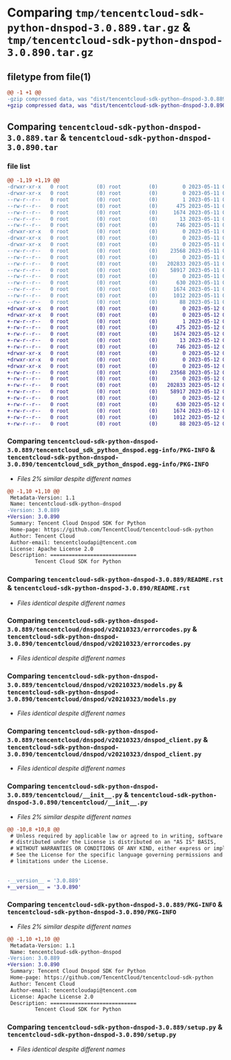 # Comparing `tmp/tencentcloud-sdk-python-dnspod-3.0.889.tar.gz` & `tmp/tencentcloud-sdk-python-dnspod-3.0.890.tar.gz`

## filetype from file(1)

```diff
@@ -1 +1 @@
-gzip compressed data, was "dist/tencentcloud-sdk-python-dnspod-3.0.889.tar", last modified: Thu May 11 02:38:57 2023, max compression
+gzip compressed data, was "dist/tencentcloud-sdk-python-dnspod-3.0.890.tar", last modified: Fri May 12 02:07:06 2023, max compression
```

## Comparing `tencentcloud-sdk-python-dnspod-3.0.889.tar` & `tencentcloud-sdk-python-dnspod-3.0.890.tar`

### file list

```diff
@@ -1,19 +1,19 @@
-drwxr-xr-x   0 root         (0) root         (0)        0 2023-05-11 02:38:57.000000 tencentcloud-sdk-python-dnspod-3.0.889/
-drwxr-xr-x   0 root         (0) root         (0)        0 2023-05-11 02:38:57.000000 tencentcloud-sdk-python-dnspod-3.0.889/tencentcloud_sdk_python_dnspod.egg-info/
--rw-r--r--   0 root         (0) root         (0)        1 2023-05-11 02:38:57.000000 tencentcloud-sdk-python-dnspod-3.0.889/tencentcloud_sdk_python_dnspod.egg-info/dependency_links.txt
--rw-r--r--   0 root         (0) root         (0)      475 2023-05-11 02:38:57.000000 tencentcloud-sdk-python-dnspod-3.0.889/tencentcloud_sdk_python_dnspod.egg-info/SOURCES.txt
--rw-r--r--   0 root         (0) root         (0)     1674 2023-05-11 02:38:57.000000 tencentcloud-sdk-python-dnspod-3.0.889/tencentcloud_sdk_python_dnspod.egg-info/PKG-INFO
--rw-r--r--   0 root         (0) root         (0)       13 2023-05-11 02:38:57.000000 tencentcloud-sdk-python-dnspod-3.0.889/tencentcloud_sdk_python_dnspod.egg-info/top_level.txt
--rw-r--r--   0 root         (0) root         (0)      746 2023-05-11 02:38:57.000000 tencentcloud-sdk-python-dnspod-3.0.889/README.rst
-drwxr-xr-x   0 root         (0) root         (0)        0 2023-05-11 02:38:57.000000 tencentcloud-sdk-python-dnspod-3.0.889/tencentcloud/
-drwxr-xr-x   0 root         (0) root         (0)        0 2023-05-11 02:38:57.000000 tencentcloud-sdk-python-dnspod-3.0.889/tencentcloud/dnspod/
-drwxr-xr-x   0 root         (0) root         (0)        0 2023-05-11 02:38:57.000000 tencentcloud-sdk-python-dnspod-3.0.889/tencentcloud/dnspod/v20210323/
--rw-r--r--   0 root         (0) root         (0)    23568 2023-05-11 02:38:57.000000 tencentcloud-sdk-python-dnspod-3.0.889/tencentcloud/dnspod/v20210323/errorcodes.py
--rw-r--r--   0 root         (0) root         (0)        0 2023-05-11 02:38:57.000000 tencentcloud-sdk-python-dnspod-3.0.889/tencentcloud/dnspod/v20210323/__init__.py
--rw-r--r--   0 root         (0) root         (0)   202833 2023-05-11 02:38:57.000000 tencentcloud-sdk-python-dnspod-3.0.889/tencentcloud/dnspod/v20210323/models.py
--rw-r--r--   0 root         (0) root         (0)    58917 2023-05-11 02:38:57.000000 tencentcloud-sdk-python-dnspod-3.0.889/tencentcloud/dnspod/v20210323/dnspod_client.py
--rw-r--r--   0 root         (0) root         (0)        0 2023-05-11 02:38:57.000000 tencentcloud-sdk-python-dnspod-3.0.889/tencentcloud/dnspod/__init__.py
--rw-r--r--   0 root         (0) root         (0)      630 2023-05-11 02:38:57.000000 tencentcloud-sdk-python-dnspod-3.0.889/tencentcloud/__init__.py
--rw-r--r--   0 root         (0) root         (0)     1674 2023-05-11 02:38:57.000000 tencentcloud-sdk-python-dnspod-3.0.889/PKG-INFO
--rw-r--r--   0 root         (0) root         (0)     1012 2023-05-11 02:38:57.000000 tencentcloud-sdk-python-dnspod-3.0.889/setup.py
--rw-r--r--   0 root         (0) root         (0)       88 2023-05-11 02:38:57.000000 tencentcloud-sdk-python-dnspod-3.0.889/setup.cfg
+drwxr-xr-x   0 root         (0) root         (0)        0 2023-05-12 02:07:06.000000 tencentcloud-sdk-python-dnspod-3.0.890/
+drwxr-xr-x   0 root         (0) root         (0)        0 2023-05-12 02:07:06.000000 tencentcloud-sdk-python-dnspod-3.0.890/tencentcloud_sdk_python_dnspod.egg-info/
+-rw-r--r--   0 root         (0) root         (0)        1 2023-05-12 02:07:06.000000 tencentcloud-sdk-python-dnspod-3.0.890/tencentcloud_sdk_python_dnspod.egg-info/dependency_links.txt
+-rw-r--r--   0 root         (0) root         (0)      475 2023-05-12 02:07:06.000000 tencentcloud-sdk-python-dnspod-3.0.890/tencentcloud_sdk_python_dnspod.egg-info/SOURCES.txt
+-rw-r--r--   0 root         (0) root         (0)     1674 2023-05-12 02:07:06.000000 tencentcloud-sdk-python-dnspod-3.0.890/tencentcloud_sdk_python_dnspod.egg-info/PKG-INFO
+-rw-r--r--   0 root         (0) root         (0)       13 2023-05-12 02:07:06.000000 tencentcloud-sdk-python-dnspod-3.0.890/tencentcloud_sdk_python_dnspod.egg-info/top_level.txt
+-rw-r--r--   0 root         (0) root         (0)      746 2023-05-12 02:07:06.000000 tencentcloud-sdk-python-dnspod-3.0.890/README.rst
+drwxr-xr-x   0 root         (0) root         (0)        0 2023-05-12 02:07:06.000000 tencentcloud-sdk-python-dnspod-3.0.890/tencentcloud/
+drwxr-xr-x   0 root         (0) root         (0)        0 2023-05-12 02:07:06.000000 tencentcloud-sdk-python-dnspod-3.0.890/tencentcloud/dnspod/
+drwxr-xr-x   0 root         (0) root         (0)        0 2023-05-12 02:07:06.000000 tencentcloud-sdk-python-dnspod-3.0.890/tencentcloud/dnspod/v20210323/
+-rw-r--r--   0 root         (0) root         (0)    23568 2023-05-12 02:07:06.000000 tencentcloud-sdk-python-dnspod-3.0.890/tencentcloud/dnspod/v20210323/errorcodes.py
+-rw-r--r--   0 root         (0) root         (0)        0 2023-05-12 02:07:06.000000 tencentcloud-sdk-python-dnspod-3.0.890/tencentcloud/dnspod/v20210323/__init__.py
+-rw-r--r--   0 root         (0) root         (0)   202833 2023-05-12 02:07:06.000000 tencentcloud-sdk-python-dnspod-3.0.890/tencentcloud/dnspod/v20210323/models.py
+-rw-r--r--   0 root         (0) root         (0)    58917 2023-05-12 02:07:06.000000 tencentcloud-sdk-python-dnspod-3.0.890/tencentcloud/dnspod/v20210323/dnspod_client.py
+-rw-r--r--   0 root         (0) root         (0)        0 2023-05-12 02:07:06.000000 tencentcloud-sdk-python-dnspod-3.0.890/tencentcloud/dnspod/__init__.py
+-rw-r--r--   0 root         (0) root         (0)      630 2023-05-12 02:07:06.000000 tencentcloud-sdk-python-dnspod-3.0.890/tencentcloud/__init__.py
+-rw-r--r--   0 root         (0) root         (0)     1674 2023-05-12 02:07:06.000000 tencentcloud-sdk-python-dnspod-3.0.890/PKG-INFO
+-rw-r--r--   0 root         (0) root         (0)     1012 2023-05-12 02:07:06.000000 tencentcloud-sdk-python-dnspod-3.0.890/setup.py
+-rw-r--r--   0 root         (0) root         (0)       88 2023-05-12 02:07:06.000000 tencentcloud-sdk-python-dnspod-3.0.890/setup.cfg
```

### Comparing `tencentcloud-sdk-python-dnspod-3.0.889/tencentcloud_sdk_python_dnspod.egg-info/PKG-INFO` & `tencentcloud-sdk-python-dnspod-3.0.890/tencentcloud_sdk_python_dnspod.egg-info/PKG-INFO`

 * *Files 2% similar despite different names*

```diff
@@ -1,10 +1,10 @@
 Metadata-Version: 1.1
 Name: tencentcloud-sdk-python-dnspod
-Version: 3.0.889
+Version: 3.0.890
 Summary: Tencent Cloud Dnspod SDK for Python
 Home-page: https://github.com/TencentCloud/tencentcloud-sdk-python
 Author: Tencent Cloud
 Author-email: tencentcloudapi@tencent.com
 License: Apache License 2.0
 Description: ============================
         Tencent Cloud SDK for Python
```

### Comparing `tencentcloud-sdk-python-dnspod-3.0.889/README.rst` & `tencentcloud-sdk-python-dnspod-3.0.890/README.rst`

 * *Files identical despite different names*

### Comparing `tencentcloud-sdk-python-dnspod-3.0.889/tencentcloud/dnspod/v20210323/errorcodes.py` & `tencentcloud-sdk-python-dnspod-3.0.890/tencentcloud/dnspod/v20210323/errorcodes.py`

 * *Files identical despite different names*

### Comparing `tencentcloud-sdk-python-dnspod-3.0.889/tencentcloud/dnspod/v20210323/models.py` & `tencentcloud-sdk-python-dnspod-3.0.890/tencentcloud/dnspod/v20210323/models.py`

 * *Files identical despite different names*

### Comparing `tencentcloud-sdk-python-dnspod-3.0.889/tencentcloud/dnspod/v20210323/dnspod_client.py` & `tencentcloud-sdk-python-dnspod-3.0.890/tencentcloud/dnspod/v20210323/dnspod_client.py`

 * *Files identical despite different names*

### Comparing `tencentcloud-sdk-python-dnspod-3.0.889/tencentcloud/__init__.py` & `tencentcloud-sdk-python-dnspod-3.0.890/tencentcloud/__init__.py`

 * *Files 2% similar despite different names*

```diff
@@ -10,8 +10,8 @@
 # Unless required by applicable law or agreed to in writing, software
 # distributed under the License is distributed on an "AS IS" BASIS,
 # WITHOUT WARRANTIES OR CONDITIONS OF ANY KIND, either express or implied.
 # See the License for the specific language governing permissions and
 # limitations under the License.
 
 
-__version__ = '3.0.889'
+__version__ = '3.0.890'
```

### Comparing `tencentcloud-sdk-python-dnspod-3.0.889/PKG-INFO` & `tencentcloud-sdk-python-dnspod-3.0.890/PKG-INFO`

 * *Files 2% similar despite different names*

```diff
@@ -1,10 +1,10 @@
 Metadata-Version: 1.1
 Name: tencentcloud-sdk-python-dnspod
-Version: 3.0.889
+Version: 3.0.890
 Summary: Tencent Cloud Dnspod SDK for Python
 Home-page: https://github.com/TencentCloud/tencentcloud-sdk-python
 Author: Tencent Cloud
 Author-email: tencentcloudapi@tencent.com
 License: Apache License 2.0
 Description: ============================
         Tencent Cloud SDK for Python
```

### Comparing `tencentcloud-sdk-python-dnspod-3.0.889/setup.py` & `tencentcloud-sdk-python-dnspod-3.0.890/setup.py`

 * *Files identical despite different names*

